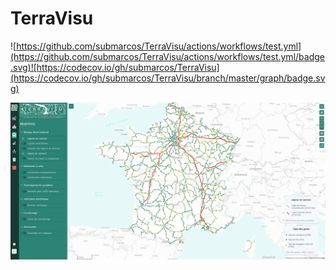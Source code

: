 TerraVisu
=========

![https://github.com/submarcos/TerraVisu/actions/workflows/test.yml](https://github.com/submarcos/TerraVisu/actions/workflows/test.yml/badge.svg)![https://codecov.io/gh/submarcos/TerraVisu](https://codecov.io/gh/submarcos/TerraVisu/branch/master/graph/badge.svg)

![Screenshot](./docs/source/_static/screenshot.png)

